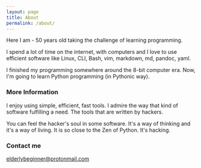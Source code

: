 ```yaml
---
layout: page
title: About
permalink: /about/
---
```


Here I am - 50 years old taking the challenge of learning programming.

I spend a lot of time on the internet, with computers and I love to use efficient software like Linux, CLI, Bash, vim, markdown, md, pandoc, yaml.

I finished my programming somewhere around the 8-bit computer era. Now, I'm going to learn Python programming (in Pythonic way).

### More Information

I enjoy using simple, efficient, fast tools. I admire the way that kind of software fulfilling a need. The tools that are written by hackers.

You can feel the hacker's soul in some software. It's a way of thinking and it's a way of living. It is so close to the Zen of Python. It's hacking.

### Contact me

[elderlybeginner@protonmail.com](elderlybeginner@protonmail.com)
